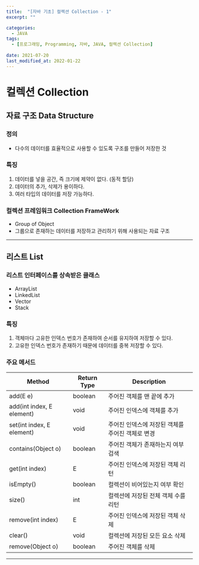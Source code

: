 ```yaml
---
title:  "[자바 기초] 컬렉션 Collection - 1"
excerpt: ""

categories:
  - JAVA
tags:
  - [프로그래밍, Programming, 자바, JAVA, 컬렉션 Collection]
 
date: 2021-07-20
last_modified_at: 2022-01-22
---
```


# 컬렉션 Collection

## 자료 구조 Data Structure

### 정의 
- 다수의 데이터를 효율적으로 사용할 수 있도록 구조를 만들어 저장한 것

### 특징
1. 데이터를 넣을 공간, 즉 크기에 제약이 없다. (동적 할당)
2. 데이터의 추가, 삭제가 용이하다.
3. 여러 타입의 데이터를 저장 가능하다.

### 컬렉션 프레임워크 Collection FrameWork
- Group of Object
- 그룹으로 존재하는 데이터를 저장하고 관리하기 위해 사용되는 자료 구조

---

## 리스트 List

### 리스트 인터페이스를 상속받은 클래스
- ArrayList
- LinkedList
- Vector
- Stack

### 특징
1. 객체마다 고유한 인덱스 번호가 존재하여 순서를 유지하여 저장할 수 있다.
3. 고유한 인덱스 번호가 존재하기 때문에 데이터를 중복 저장할 수 있다.

### 주요 메서드
|Method                     |Return Type            |Description|
|---------------------------|-----------------------|-----------|
|add(E e)                   |boolean                |주어진 객체를 맨 끝에 추가|
|add(int index, E element)  |void                   |주어진 인덱스에 객체를 추가|
|set(int index, E element)  |void                   |주어진 인덱스에 저장된 객체를 주어진 객체로 변경|
|contains(Object o)         |boolean                |주어진 객체가 존재하는지 여부 검색|
|get(int index)             |E                      |주어진 인덱스에 저장된 객체 리턴|
|isEmpty()                  |boolean                |컬렉션이 비어있는지 여부 확인|
|size()                     |int                    |컬렉션에 저장된 전체 객체 수를 리턴|
|remove(int index)          |E                      |주어진 인덱스에 저장된 객체 삭제|
|clear()                    |void                   |컬렉션에 저장된 모든 요소 삭제|
|remove(Object o)           |boolean                |주어진 객체를 삭제|

---
